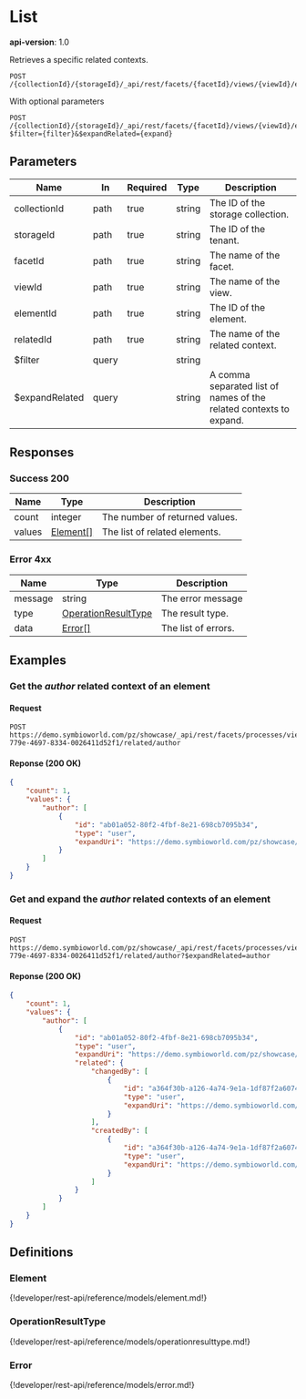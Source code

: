 # List

**api-version**: 1.0

Retrieves a specific related contexts.

```
POST /{collectionId}/{storageId}/_api/rest/facets/{facetId}/views/{viewId}/elements/{elementId}/related/{relatedId}
```

With optional parameters

```
POST /{collectionId}/{storageId}/_api/rest/facets/{facetId}/views/{viewId}/elements/{elementId}/related?$filter={filter}&$expandRelated={expand}
```

## Parameters

| Name | In | Required | Type | Description |
|---|---|---|---|---|
| collectionId | path | true | string | The ID of the storage collection. |
| storageId | path | true | string | The ID of the tenant. |
| facetId | path | true | string | The name of the facet. |
| viewId | path | true | string | The name of the view. |
| elementId | path | true | string | The ID of the element. |
| relatedId | path | true | string | The name of the related context. |
| $filter | query | | string | |
| $expandRelated | query | | string | A comma separated list of names of the related contexts to expand. |

## Responses

### Success 200

| Name | Type | Description |
|---|---|---|
| count | integer | The number of returned values. |
| values | [Element[]](#element) | The list of related elements. |

### Error 4xx

| Name | Type | Description |
|---|---|---|
| message | string | The error message |
| type | [OperationResultType](#operationresulttype) | The result type. |
| data | [Error[]](#error) | The list of errors. |

## Examples

### Get the *author* related context of an element

#### Request
```
POST https://demo.symbioworld.com/pz/showcase/_api/rest/facets/processes/views/detail/elements/168c8bc4-779e-4697-8334-0026411d52f1/related/author
```

#### Reponse (200 OK)
```json
{
    "count": 1,
    "values": {
        "author": [
            {
                "id": "ab01a052-80f2-4fbf-8e21-698cb7095b34",
                "type": "user",
                "expandUri": "https://demo.symbioworld.com/pz/showcase/_api/data/Users/ab01a052-80f2-4fbf-8e21-698cb7095b34/List"
            }
        ]
    }
}
```

### Get and expand the *author* related contexts of an element

#### Request
```
POST https://demo.symbioworld.com/pz/showcase/_api/rest/facets/processes/views/detail/elements/168c8bc4-779e-4697-8334-0026411d52f1/related/author?$expandRelated=author
```

#### Reponse (200 OK)
```json
{
    "count": 1,
    "values": {
        "author": [
            {
                "id": "ab01a052-80f2-4fbf-8e21-698cb7095b34",
                "type": "user",
                "expandUri": "https://demo.symbioworld.com/pz/showcase/_api/data/Users/ab01a052-80f2-4fbf-8e21-698cb7095b34/List",
                "related": {
                    "changedBy": [
                        {
                            "id": "a364f30b-a126-4a74-9e1a-1df87f2a6074",
                            "type": "user",
                            "expandUri": "https://demo.symbioworld.com/pz/showcase/_api/data/Users/a364f30b-a126-4a74-9e1a-1df87f2a6074/List"
                        }
                    ],
                    "createdBy": [
                        {
                            "id": "a364f30b-a126-4a74-9e1a-1df87f2a6074",
                            "type": "user",
                            "expandUri": "https://demo.symbioworld.com/pz/showcase/_api/data/Users/a364f30b-a126-4a74-9e1a-1df87f2a6074/List"
                        }
                    ]
                }
            }
        ]
    }
}
```

## Definitions

### Element
{!developer/rest-api/reference/models/element.md!}

### OperationResultType
{!developer/rest-api/reference/models/operationresulttype.md!}

### Error
{!developer/rest-api/reference/models/error.md!}
